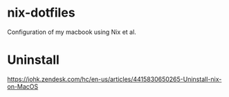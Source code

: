 # nix-dotfiles

Configuration of my macbook using Nix et al.


# Uninstall 

https://iohk.zendesk.com/hc/en-us/articles/4415830650265-Uninstall-nix-on-MacOS